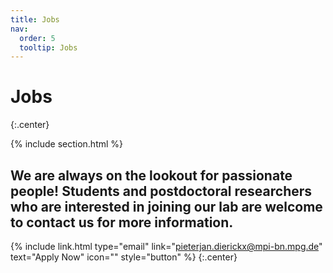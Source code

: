 ```yaml
---
title: Jobs
nav:
  order: 5
  tooltip: Jobs
---
```


# <i class="fas fa-users"></i>Jobs


{:.center}

{% include section.html %}

## We are always on the lookout for passionate people! Students and postdoctoral researchers who are interested in joining our lab are welcome to contact us for more information.

{% include link.html type="email" link="pieterjan.dierickx@mpi-bn.mpg.de" text="Apply Now" icon="" style="button" %}
{:.center}
